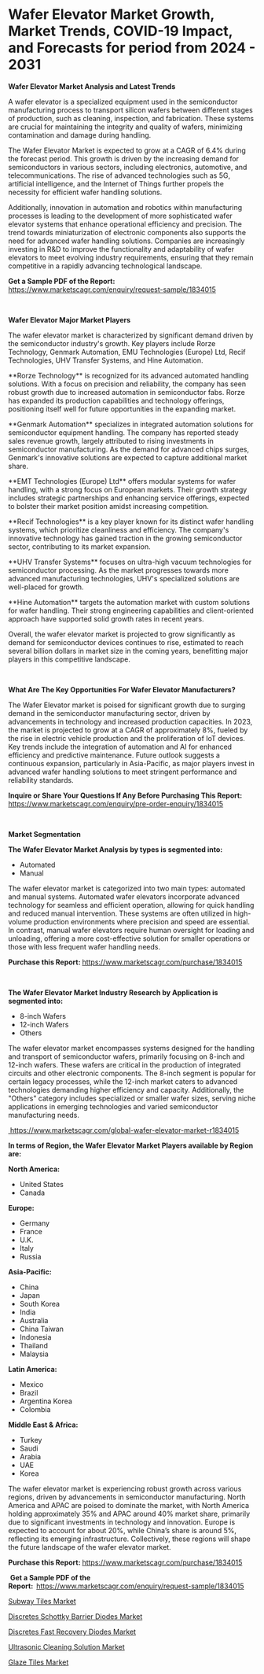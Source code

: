 <p><h1>Wafer Elevator Market Growth, Market Trends, COVID-19 Impact, and Forecasts for period from 2024 - 2031</h1></p><p><strong>Wafer Elevator Market Analysis and Latest Trends</strong></p>
<p><p>A wafer elevator is a specialized equipment used in the semiconductor manufacturing process to transport silicon wafers between different stages of production, such as cleaning, inspection, and fabrication. These systems are crucial for maintaining the integrity and quality of wafers, minimizing contamination and damage during handling.</p><p>The Wafer Elevator Market is expected to grow at a CAGR of 6.4% during the forecast period. This growth is driven by the increasing demand for semiconductors in various sectors, including electronics, automotive, and telecommunications. The rise of advanced technologies such as 5G, artificial intelligence, and the Internet of Things further propels the necessity for efficient wafer handling solutions. </p><p>Additionally, innovation in automation and robotics within manufacturing processes is leading to the development of more sophisticated wafer elevator systems that enhance operational efficiency and precision. The trend towards miniaturization of electronic components also supports the need for advanced wafer handling solutions. Companies are increasingly investing in R&D to improve the functionality and adaptability of wafer elevators to meet evolving industry requirements, ensuring that they remain competitive in a rapidly advancing technological landscape.</p></p>
<p><strong>Get a Sample PDF of the Report:&nbsp;</strong> <a href="https://www.marketscagr.com/enquiry/request-sample/1834015?utm_campaign=1177&utm_medium=2&utm_source=Github&utm_content=ia&utm_term=17102024&utm_id=wafer-elevator">https://www.marketscagr.com/enquiry/request-sample/1834015</a></p>
<p>&nbsp;</p>
<p><strong>Wafer Elevator Major Market Players</strong></p>
<p><p>The wafer elevator market is characterized by significant demand driven by the semiconductor industry's growth. Key players include Rorze Technology, Genmark Automation, EMU Technologies (Europe) Ltd, Recif Technologies, UHV Transfer Systems, and Hine Automation.</p><p>**Rorze Technology** is recognized for its advanced automated handling solutions. With a focus on precision and reliability, the company has seen robust growth due to increased automation in semiconductor fabs. Rorze has expanded its production capabilities and technology offerings, positioning itself well for future opportunities in the expanding market.</p><p>**Genmark Automation** specializes in integrated automation solutions for semiconductor equipment handling. The company has reported steady sales revenue growth, largely attributed to rising investments in semiconductor manufacturing. As the demand for advanced chips surges, Genmark's innovative solutions are expected to capture additional market share.</p><p>**EMT Technologies (Europe) Ltd** offers modular systems for wafer handling, with a strong focus on European markets. Their growth strategy includes strategic partnerships and enhancing service offerings, expected to bolster their market position amidst increasing competition.</p><p>**Recif Technologies** is a key player known for its distinct wafer handling systems, which prioritize cleanliness and efficiency. The company's innovative technology has gained traction in the growing semiconductor sector, contributing to its market expansion.</p><p>**UHV Transfer Systems** focuses on ultra-high vacuum technologies for semiconductor processing. As the market progresses towards more advanced manufacturing technologies, UHV's specialized solutions are well-placed for growth.</p><p>**Hine Automation** targets the automation market with custom solutions for wafer handling. Their strong engineering capabilities and client-oriented approach have supported solid growth rates in recent years.</p><p>Overall, the wafer elevator market is projected to grow significantly as demand for semiconductor devices continues to rise, estimated to reach several billion dollars in market size in the coming years, benefitting major players in this competitive landscape.</p></p>
<p>&nbsp;</p>
<p><strong>What Are The Key Opportunities For Wafer Elevator Manufacturers?</strong></p>
<p><p>The Wafer Elevator market is poised for significant growth due to surging demand in the semiconductor manufacturing sector, driven by advancements in technology and increased production capacities. In 2023, the market is projected to grow at a CAGR of approximately 8%, fueled by the rise in electric vehicle production and the proliferation of IoT devices. Key trends include the integration of automation and AI for enhanced efficiency and predictive maintenance. Future outlook suggests a continuous expansion, particularly in Asia-Pacific, as major players invest in advanced wafer handling solutions to meet stringent performance and reliability standards.</p></p>
<p><strong>Inquire or Share Your Questions If Any Before Purchasing This Report:</strong> <a href="https://www.marketscagr.com/enquiry/pre-order-enquiry/1834015?utm_campaign=1177&utm_medium=2&utm_source=Github&utm_content=ia&utm_term=17102024&utm_id=wafer-elevator">https://www.marketscagr.com/enquiry/pre-order-enquiry/1834015</a></p>
<p>&nbsp;</p>
<p><strong>Market Segmentation</strong></p>
<p><strong>The Wafer Elevator Market Analysis by types is segmented into:</strong></p>
<p><ul><li>Automated</li><li>Manual</li></ul></p>
<p><p>The wafer elevator market is categorized into two main types: automated and manual systems. Automated wafer elevators incorporate advanced technology for seamless and efficient operation, allowing for quick handling and reduced manual intervention. These systems are often utilized in high-volume production environments where precision and speed are essential. In contrast, manual wafer elevators require human oversight for loading and unloading, offering a more cost-effective solution for smaller operations or those with less frequent wafer handling needs.</p></p>
<p><strong>Purchase this Report:&nbsp;</strong><a href="https://www.marketscagr.com/purchase/1834015?utm_campaign=1177&utm_medium=2&utm_source=Github&utm_content=ia&utm_term=17102024&utm_id=wafer-elevator">https://www.marketscagr.com/purchase/1834015</a></p>
<p>&nbsp;</p>
<p><strong>The Wafer Elevator Market Industry Research by Application is segmented into:</strong></p>
<p><ul><li>8-inch Wafers</li><li>12-inch Wafers</li><li>Others</li></ul></p>
<p><p>The wafer elevator market encompasses systems designed for the handling and transport of semiconductor wafers, primarily focusing on 8-inch and 12-inch wafers. These wafers are critical in the production of integrated circuits and other electronic components. The 8-inch segment is popular for certain legacy processes, while the 12-inch market caters to advanced technologies demanding higher efficiency and capacity. Additionally, the "Others" category includes specialized or smaller wafer sizes, serving niche applications in emerging technologies and varied semiconductor manufacturing needs.</p></p>
<p><a href="https://www.marketscagr.com/global-wafer-elevator-market-r1834015?utm_campaign=1177&utm_medium=2&utm_source=Github&utm_content=ia&utm_term=17102024&utm_id=wafer-elevator">&nbsp;https://www.marketscagr.com/global-wafer-elevator-market-r1834015</a></p>
<p><strong>In terms of Region, the Wafer Elevator Market Players available by Region are:</strong></p>
<p>
    <p> <strong> North America: </strong>
        <ul>
            <li>United States</li>
            <li>Canada</li>
        </ul>
        </p> 
    <p> <strong> Europe: </strong>
        <ul>
            <li>Germany</li>
            <li>France</li>
            <li>U.K.</li>
            <li>Italy</li>
            <li>Russia</li>
        </ul>
        </p> 
    <p> <strong> Asia-Pacific: </strong>
        <ul>
            <li>China</li>
            <li>Japan</li>
            <li>South Korea</li>
            <li>India</li>
            <li>Australia</li>
            <li>China Taiwan</li>
            <li>Indonesia</li>
            <li>Thailand</li>
            <li>Malaysia</li>
        </ul>
        </p> 
    <p> <strong> Latin America: </strong>
        <ul>
            <li>Mexico</li>
            <li>Brazil</li>
            <li>Argentina Korea</li>
            <li>Colombia</li>
        </ul>
        </p> 
    <p> <strong> Middle East & Africa: </strong>
        <ul>
            <li>Turkey</li>
            <li>Saudi</li>
            <li>Arabia</li>
            <li>UAE</li>
            <li>Korea</li>
        </ul>
    </p>
    </p>
<p><p>The wafer elevator market is experiencing robust growth across various regions, driven by advancements in semiconductor manufacturing. North America and APAC are poised to dominate the market, with North America holding approximately 35% and APAC around 40% market share, primarily due to significant investments in technology and innovation. Europe is expected to account for about 20%, while China’s share is around 5%, reflecting its emerging infrastructure. Collectively, these regions will shape the future landscape of the wafer elevator market.</p></p>
<p><strong>Purchase this Report: </strong><a href="https://www.marketscagr.com/purchase/1834015?utm_campaign=1177&utm_medium=2&utm_source=Github&utm_content=ia&utm_term=17102024&utm_id=wafer-elevator">https://www.marketscagr.com/purchase/1834015</a></p>
<p>&nbsp;<strong>Get a Sample PDF of the Report:&nbsp;&nbsp;</strong><a href="https://www.marketscagr.com/enquiry/request-sample/1834015?utm_campaign=1177&utm_medium=2&utm_source=Github&utm_content=ia&utm_term=17102024&utm_id=wafer-elevator">https://www.marketscagr.com/enquiry/request-sample/1834015</a></p>
<p><strong></strong></p>
<p><p><a href="https://www.linkedin.com/pulse/opportunities-challenges-subway-tiles-market-strategic-insights-ypknf?utm_campaign=1177&utm_medium=2&utm_source=Github&utm_content=ia&utm_term=17102024&utm_id=wafer-elevator">Subway Tiles Market</a></p><p><a href="https://github.com/kandidbn/Market-Research-Report-List-1/blob/main/discretes-schottky-barrier-diodes-market.md?utm_campaign=1177&utm_medium=2&utm_source=Github&utm_content=ia&utm_term=17102024&utm_id=wafer-elevator">Discretes Schottky Barrier Diodes Market</a></p><p><a href="https://github.com/jessika4zyyh/Market-Research-Report-List-1/blob/main/discretes-fast-recovery-diodes-market.md?utm_campaign=1177&utm_medium=2&utm_source=Github&utm_content=ia&utm_term=17102024&utm_id=wafer-elevator">Discretes Fast Recovery Diodes Market</a></p><p><a href="https://www.linkedin.com/pulse/ultrasonic-cleaning-solution-momentum-charting-68-cagr-path-6cxvf?utm_campaign=1177&utm_medium=2&utm_source=Github&utm_content=ia&utm_term=17102024&utm_id=wafer-elevator">Ultrasonic Cleaning Solution Market</a></p><p><a href="https://www.linkedin.com/pulse/glaze-tiles-industry-sector-market-dynamics-future-scenarios-darrf?utm_campaign=1177&utm_medium=2&utm_source=Github&utm_content=ia&utm_term=17102024&utm_id=wafer-elevator">Glaze Tiles Market</a></p></p>